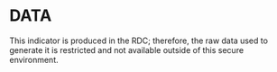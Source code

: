 # DATA
  
This indicator is produced in the RDC; therefore, the raw data used to generate it is restricted and not available outside of this secure environment.
